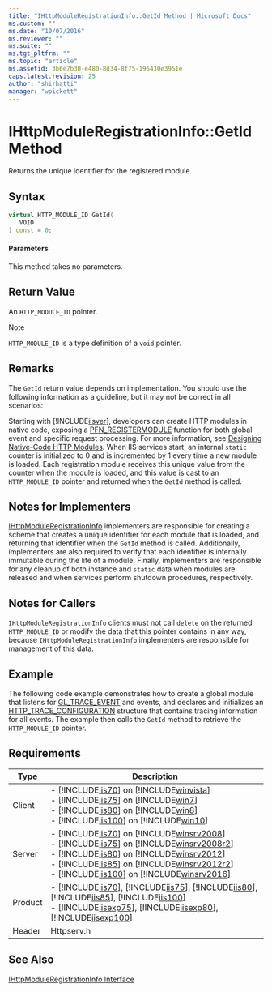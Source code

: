 ```yaml
---
title: "IHttpModuleRegistrationInfo::GetId Method | Microsoft Docs"
ms.custom: ""
ms.date: "10/07/2016"
ms.reviewer: ""
ms.suite: ""
ms.tgt_pltfrm: ""
ms.topic: "article"
ms.assetid: 3b6e7b30-e480-8d34-8f75-196430e3951e
caps.latest.revision: 25
author: "shirhatti"
manager: "wpickett"
---
```

# IHttpModuleRegistrationInfo::GetId Method
Returns the unique identifier for the registered module.  
  
## Syntax  
  
```cpp  
virtual HTTP_MODULE_ID GetId(  
   VOID  
) const = 0;  
```  
  
#### Parameters  
 This method takes no parameters.  
  
## Return Value  
 An `HTTP_MODULE_ID` pointer.  
  
> [!NOTE]
>  `HTTP_MODULE_ID` is a type definition of a `void` pointer.  
  
## Remarks  
 The `GetId` return value depends on implementation. You should use the following information as a guideline, but it may not be correct in all scenarios:  
  
 Starting with [!INCLUDE[iisver](../../../wmi-provider/includes/iisver-md.md)], developers can create HTTP modules in native code, exposing a [PFN_REGISTERMODULE](../../../webdevelopment-reference\native-code-api\webdev-native-api-reference/pfn-registermodule-function.md) function for both global event and specific request processing. For more information, see [Designing Native-Code HTTP Modules](../../../webdevelopment-reference\native-code-development-overview\native-code-dev-overview/designing-native-code-http-modules.md). When IIS services start, an internal `static` counter is initialized to 0 and is incremented by 1 every time a new module is loaded. Each registration module receives this unique value from the counter when the module is loaded, and this value is cast to an `HTTP_MODULE_ID` pointer and returned when the `GetId` method is called.  
  
## Notes for Implementers  
 [IHttpModuleRegistrationInfo](../../../webdevelopment-reference\native-code-api\webdev-native-api-reference/ihttpmoduleregistrationinfo-interface.md) implementers are responsible for creating a scheme that creates a unique identifier for each module that is loaded, and returning that identifier when the `GetId` method is called. Additionally, implementers are also required to verify that each identifier is internally immutable during the life of a module. Finally, implementers are responsible for any cleanup of both instance and `static` data when modules are released and when services perform shutdown procedures, respectively.  
  
## Notes for Callers  
 `IHttpModuleRegistrationInfo` clients must not call `delete` on the returned `HTTP_MODULE_ID` or modify the data that this pointer contains in any way, because `IHttpModuleRegistrationInfo` implementers are responsible for management of this data.  
  
## Example  
 The following code example demonstrates how to create a global module that listens for [GL_TRACE_EVENT](../../../webdevelopment-reference\native-code-api\webdev-native-api-reference/request-processing-constants.md) and events, and declares and initializes an [HTTP_TRACE_CONFIGURATION](../../../webdevelopment-reference\native-code-api\webdev-native-api-reference/http-trace-configuration-structure.md) structure that contains tracing information for all events. The example then calls the `GetId` method to retrieve the `HTTP_MODULE_ID` pointer.  
  
<!-- TODO: review snippet reference  [!CODE [IHttpModuleRegistrationInfo#2](IHttpModuleRegistrationInfo#2)]  -->  
  
## Requirements  
  
|Type|Description|  
|----------|-----------------|  
|Client|-   [!INCLUDE[iis70](../../../wmi-provider/includes/iis70-md.md)] on [!INCLUDE[winvista](../../../wmi-provider/includes/winvista-md.md)]<br />-   [!INCLUDE[iis75](../../../wmi-provider/includes/iis75-md.md)] on [!INCLUDE[win7](../../../wmi-provider/includes/win7-md.md)]<br />-   [!INCLUDE[iis80](../../../wmi-provider/includes/iis80-md.md)] on [!INCLUDE[win8](../../../wmi-provider/includes/win8-md.md)]<br />-   [!INCLUDE[iis100](../../../wmi-provider/includes/iis100-md.md)] on [!INCLUDE[win10](../../../wmi-provider/includes/win10-md.md)]|  
|Server|-   [!INCLUDE[iis70](../../../wmi-provider/includes/iis70-md.md)] on [!INCLUDE[winsrv2008](../../../wmi-provider/includes/winsrv2008-md.md)]<br />-   [!INCLUDE[iis75](../../../wmi-provider/includes/iis75-md.md)] on [!INCLUDE[winsrv2008r2](../../../wmi-provider/includes/winsrv2008r2-md.md)]<br />-   [!INCLUDE[iis80](../../../wmi-provider/includes/iis80-md.md)] on [!INCLUDE[winsrv2012](../../../wmi-provider/includes/winsrv2012-md.md)]<br />-   [!INCLUDE[iis85](../../../wmi-provider/includes/iis85-md.md)] on [!INCLUDE[winsrv2012r2](../../../wmi-provider/includes/winsrv2012r2-md.md)]<br />-   [!INCLUDE[iis100](../../../wmi-provider/includes/iis100-md.md)] on [!INCLUDE[winsrv2016](../../../wmi-provider/includes/winsrv2016-md.md)]|  
|Product|-   [!INCLUDE[iis70](../../../wmi-provider/includes/iis70-md.md)], [!INCLUDE[iis75](../../../wmi-provider/includes/iis75-md.md)], [!INCLUDE[iis80](../../../wmi-provider/includes/iis80-md.md)], [!INCLUDE[iis85](../../../wmi-provider/includes/iis85-md.md)], [!INCLUDE[iis100](../../../wmi-provider/includes/iis100-md.md)]<br />-   [!INCLUDE[iisexp75](../../../webdevelopment-reference\native-code-api\webdev-native-api-reference/includes/iisexp75-md.md)], [!INCLUDE[iisexp80](../../../webdevelopment-reference\native-code-api\webdev-native-api-reference/includes/iisexp80-md.md)], [!INCLUDE[iisexp100](../../../webdevelopment-reference\native-code-api\webdev-native-api-reference/includes/iisexp100-md.md)]|  
|Header|Httpserv.h|  
  
## See Also  
 [IHttpModuleRegistrationInfo Interface](../../../webdevelopment-reference\native-code-api\webdev-native-api-reference/ihttpmoduleregistrationinfo-interface.md)